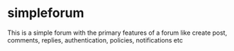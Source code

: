 # simpleforum
This is a simple forum with the primary features of a forum like create post, comments, replies, authentication, policies, notifications etc
